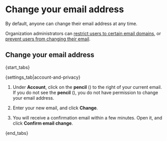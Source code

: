 # Change your email address

By default, anyone can change their email address at any time.

Organization administrators can
[restrict users to certain email domains](/help/restrict-account-creation#configuring-email-domain-restrictions), or
[prevent users from changing their email](/help/restrict-name-and-email-changes).

## Change your email address

{start_tabs}

{settings_tab|account-and-privacy}

1. Under **Account**, click on the **pencil** (<i class="fa fa-pencil"></i>)
   to the right of your current email. If you do not see the **pencil**
   (<i class="fa fa-pencil"></i>), you do not have permission to change
   your email address.

1. Enter your new email, and click **Change**.

1. You will receive a confirmation email within a few minutes. Open it,
   and click **Confirm email change**.

{end_tabs}

